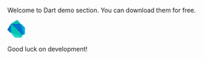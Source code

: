 <h align="center">Welcome to Dart demo section. You can download them for free.</h>
<p align="left"> <a href="https://dart.dev" target="_blank" rel="noreferrer"> <img src="https://raw.githubusercontent.com/devicons/devicon/master/icons/dart/dart-original.svg" alt="java" width="40" height="40"/> </a> </p>
<h align="center">Good luck on development!</h>
